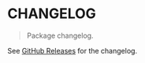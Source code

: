 # CHANGELOG

> Package changelog.

See [GitHub Releases](https://github.com/stdlib-js/math-iter-sequences-nonnegative-even-integers/releases) for the changelog.